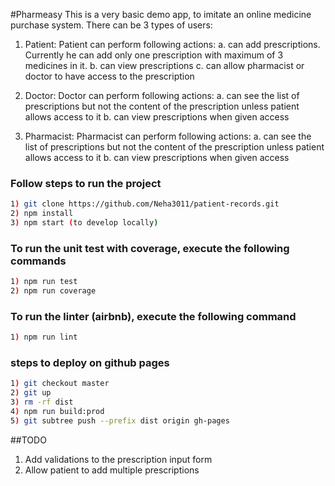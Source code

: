 #Pharmeasy
This is a very basic demo app, to imitate an online medicine purchase system.
There can be 3 types of users:
1) Patient: 
Patient can perform following actions:
    a. can add prescriptions. Currently he can add only one prescription with maximum of 3 medicines in it.
    b. can view prescriptions
    c. can allow pharmacist or doctor to have access to the prescription

2) Doctor:
Doctor can perform following actions:
    a. can see the list of prescriptions but not the content of the prescription unless patient allows access to it
    b. can view prescriptions when given access

3) Pharmacist:
Pharmacist can perform following actions:
    a. can see the list of prescriptions but not the content of the prescription unless patient allows access to it
    b. can view prescriptions when given access

### Follow steps to run the project

```sh
1) git clone https://github.com/Neha3011/patient-records.git
2) npm install
3) npm start (to develop locally)
```

### To run the unit test with coverage, execute the following commands

```sh
1) npm run test
2) npm run coverage
```

### To run the linter (airbnb), execute the following command

```sh
1) npm run lint
```

### steps to deploy on github pages

```sh
1) git checkout master
2) git up
3) rm -rf dist
4) npm run build:prod
5) git subtree push --prefix dist origin gh-pages
```

##TODO
1) Add validations to the prescription input form
2) Allow patient to add multiple prescriptions